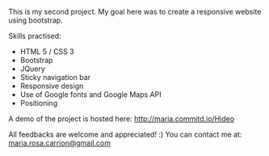 This is my second project.
My goal here was to create a responsive website using bootstrap. 

Skills practised:
- HTML 5 / CSS 3
- Bootstrap
- JQuery
- Sticky navigation bar
- Responsive design
- Use of Google fonts and Google Maps API
- Positioning

A demo of the project is hosted here: http://maria.commitd.io/Hideo 

All feedbacks are welcome and appreciated! :) 
You can contact me at: maria.rosa.carrion@gmail.com
